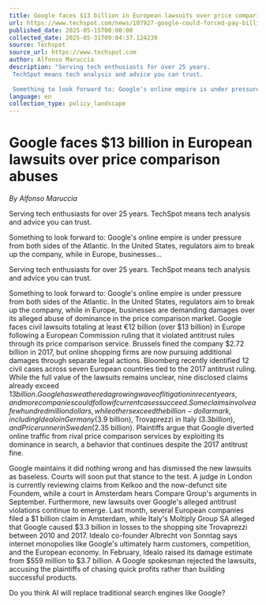 ```yaml
---
title: Google faces $13 billion in European lawsuits over price comparison abuses
url: https://www.techspot.com/news/107927-google-could-forced-pay-billions-violating-europe-antitrust.html
published_date: 2025-05-15T00:00:00
collected_date: 2025-05-31T09:04:37.124239
source: Techspot
source_url: https://www.techspot.com
author: Alfonso Maruccia
description: "Serving tech enthusiasts for over 25 years.
 TechSpot means tech analysis and advice you can trust.
 
 Something to look forward to: Google's online empire is under pressure from both sides of the Atlantic. In the United States, regulators aim to break up the company, while in Europe, businesses..."
language: en
collection_type: policy_landscape
---
```


# Google faces $13 billion in European lawsuits over price comparison abuses

*By Alfonso Maruccia*

Serving tech enthusiasts for over 25 years.
 TechSpot means tech analysis and advice you can trust.
 
 Something to look forward to: Google's online empire is under pressure from both sides of the Atlantic. In the United States, regulators aim to break up the company, while in Europe, businesses...

Serving tech enthusiasts for over 25 years.
 TechSpot means tech analysis and advice you can trust.
 
 Something to look forward to: Google's online empire is under pressure from both sides of the Atlantic. In the United States, regulators aim to break up the company, while in Europe, businesses are demanding damages over its alleged abuse of dominance in the price comparison market. 
 Google faces civil lawsuits totaling at least €12 billion (over $13 billion) in Europe following a European Commission ruling that it violated antitrust rules through its price comparison service. Brussels fined the company $2.72 billion in 2017, but online shopping firms are now pursuing additional damages through separate legal actions. 
 Bloomberg recently identified 12 civil cases across seven European countries tied to the 2017 antitrust ruling. While the full value of the lawsuits remains unclear, nine disclosed claims already exceed $13 billion. Google has weathered a growing wave of litigation in recent years, and more companies could follow if current cases succeed. 
 Some claims involve a few hundred million dollars, while others exceed the billion-dollar mark, including Idealo in Germany ($3.9 billion), Trovaprezzi in Italy ($3.3 billion), and Pricerunner in Sweden ($2.35 billion). Plaintiffs argue that Google diverted online traffic from rival price comparison services by exploiting its dominance in search, a behavior that continues despite the 2017 antitrust fine. 
 
 Google maintains it did nothing wrong and has dismissed the new lawsuits as baseless. Courts will soon put that stance to the test. A judge in London is currently reviewing claims from Kelkoo and the now-defunct site Foundem, while a court in Amsterdam hears Compare Group's arguments in September. 
 Furthermore, new lawsuits over Google's alleged antitrust violations continue to emerge. Last month, several European companies filed a $1 billion claim in Amsterdam, while Italy's Moltiply Group SA alleged that Google caused $3.3 billion in losses to the shopping site Trovaprezzi between 2010 and 2017. 
 Idealo co-founder Albrecht von Sonntag says internet monopolies like Google's ultimately harm customers, competition, and the European economy. In February, Idealo raised its damage estimate from $559 million to $3.7 billion. A Google spokesman rejected the lawsuits, accusing the plaintiffs of chasing quick profits rather than building successful products. 
 
 Do you think AI will replace traditional search engines like Google?